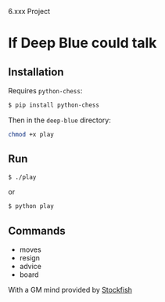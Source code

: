 6.xxx Project

If Deep Blue could talk
=======================

Installation
------------
Requires `python-chess`:

```bash
$ pip install python-chess
```

Then in the `deep-blue` directory:

```bash
chmod +x play
```

Run
---
```bash
$ ./play
```
or
```bash
$ python play
```

Commands
--------
- moves
- resign
- advice
- board


With a GM mind provided by [Stockfish][stockfish]

[stockfish]: http://stockfishchess.org/
